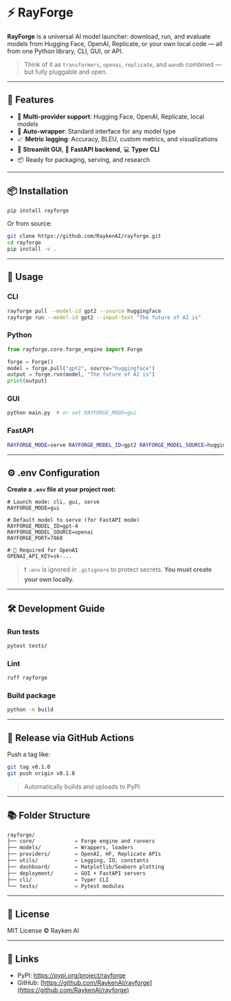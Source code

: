 # ⚡ RayForge

**RayForge** is a universal AI model launcher: download, run, and evaluate models from Hugging Face, OpenAI, Replicate, or your own local code — all from one Python library, CLI, GUI, or API.

> Think of it as `transformers`, `openai`, `replicate`, and `wandb` combined — but fully pluggable and open.

---

## 🚀 Features

- 🔌 **Multi-provider support**: Hugging Face, OpenAI, Replicate, local models
- 🔁 **Auto-wrapper**: Standard interface for any model type
- 📈 **Metric logging**: Accuracy, BLEU, custom metrics, and visualizations
- 🧪 **Streamlit GUI**, 🧠 **FastAPI backend**, 💻 **Typer CLI**
- 📦 Ready for packaging, serving, and research

---

## 📦 Installation

```bash
pip install rayforge
````

Or from source:

```bash
git clone https://github.com/RaykenAI/rayforge.git
cd rayforge
pip install -e .
```

---

## 🧠 Usage

### CLI

```bash
rayforge pull --model-id gpt2 --source huggingface
rayforge run --model-id gpt2 --input-text "The future of AI is"
```

### Python

```python
from rayforge.core.forge_engine import Forge

forge = Forge()
model = forge.pull("gpt2", source="huggingface")
output = forge.run(model, "The future of AI is")
print(output)
```

### GUI

```bash
python main.py  # or set RAYFORGE_MODE=gui
```

### FastAPI

```bash
RAYFORGE_MODE=serve RAYFORGE_MODEL_ID=gpt2 RAYFORGE_MODEL_SOURCE=huggingface python main.py
```

---

## ⚙️ .env Configuration

**Create a `.env` file at your project root:**

```env
# Launch mode: cli, gui, serve
RAYFORGE_MODE=gui

# Default model to serve (for FastAPI mode)
RAYFORGE_MODEL_ID=gpt-4
RAYFORGE_MODEL_SOURCE=openai
RAYFORGE_PORT=7860

# 🔐 Required for OpenAI
OPENAI_API_KEY=sk-...
```

> ❗ `.env` is ignored in `.gitignore` to protect secrets. **You must create your own locally.**

---

## 🛠 Development Guide

### Run tests

```bash
pytest tests/
```

### Lint

```bash
ruff rayforge
```

### Build package

```bash
python -m build
```

---

## 🚀 Release via GitHub Actions

Push a tag like:

```bash
git tag v0.1.0
git push origin v0.1.0
```

> Automatically builds and uploads to PyPI.

---

## 📚 Folder Structure

```txt
rayforge/
├── core/             ← Forge engine and runners
├── models/           ← Wrappers, loaders
├── providers/        ← OpenAI, HF, Replicate APIs
├── utils/            ← Logging, IO, constants
├── dashboard/        ← Matplotlib/Seaborn plotting
├── deployment/       ← GUI + FastAPI servers
├── cli/              ← Typer CLI
└── tests/            ← Pytest modules
```

---

## 📜 License

MIT License © Rayken AI

---

## 🔗 Links

* PyPI: https://pypi.org/project/rayforge
* GitHub: [https://github.com/RaykenAI/rayforge](https://github.com/RaykenAI/rayforge)
